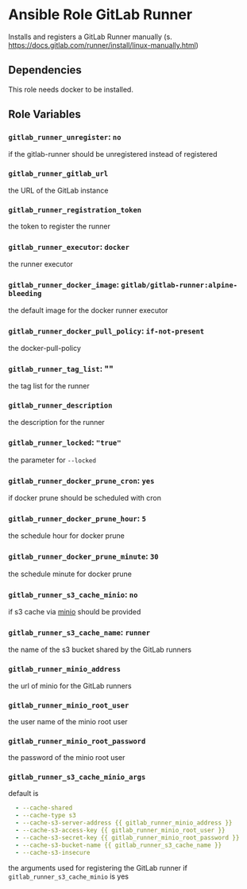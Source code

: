 # Ansible Role GitLab Runner

Installs and registers a GitLab Runner manually (s. https://docs.gitlab.com/runner/install/linux-manually.html)

## Dependencies

This role needs docker to be installed.

## Role Variables

### `gitlab_runner_unregister`: `no`

if the gitlab-runner should be unregistered instead of registered

### `gitlab_runner_gitlab_url`

the URL of the GitLab instance 

### `gitlab_runner_registration_token`

the token to register the runner

### `gitlab_runner_executor`: `docker`

the runner executor

### `gitlab_runner_docker_image`: `gitlab/gitlab-runner:alpine-bleeding`

the default image for the docker runner executor

### `gitlab_runner_docker_pull_policy`: `if-not-present`

the docker-pull-policy

### `gitlab_runner_tag_list`: ""

the tag list for the runner

### `gitlab_runner_description`

the description for the  runner


### `gitlab_runner_locked`: `"true"`

the parameter for `--locked`

### `gitlab_runner_docker_prune_cron`: `yes`

if docker prune should be scheduled with cron

### `gitlab_runner_docker_prune_hour`: `5`

the schedule hour for docker prune

### `gitlab_runner_docker_prune_minute`: `30`

the schedule minute for docker prune

### `gitlab_runner_s3_cache_minio`: `no`

if s3 cache via [minio](https://min.io/) should be provided

### `gitlab_runner_s3_cache_name`: `runner`

the name of the s3 bucket shared by the GitLab runners

### `gitlab_runner_minio_address`

the url of minio for the GitLab runners

### `gitlab_runner_minio_root_user`

the user name of the minio root user

### `gitlab_runner_minio_root_password`

the password of the minio root user

### `gitlab_runner_s3_cache_minio_args`

default is

```yml
  - --cache-shared
  - --cache-type s3
  - --cache-s3-server-address {{ gitlab_runner_minio_address }}
  - --cache-s3-access-key {{ gitlab_runner_minio_root_user }}
  - --cache-s3-secret-key {{ gitlab_runner_minio_root_password }}
  - --cache-s3-bucket-name {{ gitlab_runner_s3_cache_name }}
  - --cache-s3-insecure
```

the arguments used for registering the GitLab runner if `gitlab_runner_s3_cache_minio` is yes
